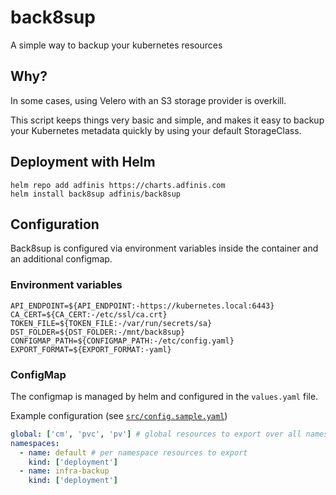 # back8sup

A simple way to backup your kubernetes resources

## Why?

In some cases, using Velero with an S3 storage provider is overkill.

This script keeps things very basic and simple, and makes it easy to backup your Kubernetes metadata quickly by using your default StorageClass.

## Deployment with Helm

```shell
helm repo add adfinis https://charts.adfinis.com
helm install back8sup adfinis/back8sup
```
## Configuration

Back8sup is configured via environment variables inside the container and an additional configmap.

### Environment variables

```shell
API_ENDPOINT=${API_ENDPOINT:-https://kubernetes.local:6443}
CA_CERT=${CA_CERT:-/etc/ssl/ca.crt}
TOKEN_FILE=${TOKEN_FILE:-/var/run/secrets/sa}
DST_FOLDER=${DST_FOLDER:-/mnt/back8sup}
CONFIGMAP_PATH=${CONFIGMAP_PATH:-/etc/config.yaml}
EXPORT_FORMAT=${EXPORT_FORMAT:-yaml}
```

### ConfigMap

The configmap is managed by helm and configured in the `values.yaml` file.

Example configuration (see [`src/config.sample.yaml`](src/config.sample.yaml))

```yaml
global: ['cm', 'pvc', 'pv'] # global resources to export over all namespaces
namespaces:
  - name: default # per namespace resources to export
    kind: ['deployment']
  - name: infra-backup
    kind: ['deployment']
```
